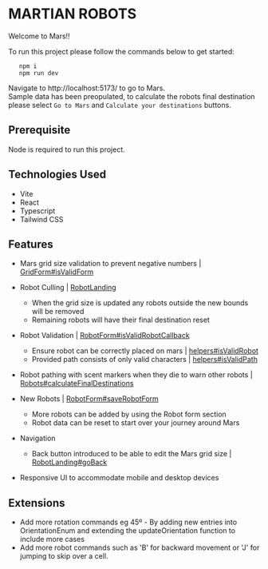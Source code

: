 # MARTIAN ROBOTS

Welcome to Mars!! 

To run this project please follow the commands below to get started: 

```
   npm i
   npm run dev
```
Navigate to http://localhost:5173/ to go to Mars. <br>
Sample data has been preopulated, to calculate the robots final destination please select `Go to Mars` and `Calculate your destinations` buttons.

Prerequisite
-
Node is required to run this project.

Technologies Used
-
- Vite
- React
- Typescript
- Tailwind CSS

Features
-
- Mars grid size validation to prevent negative numbers | [GridForm#isValidForm](src/components/forms/GridForm.tsx#isValidForm)

- Robot Culling | [RobotLanding](src/components/landing/RobotLanding.tsx)
  - When the grid size is updated any robots outside the new bounds will be removed
  - Remaining robots will have their final destination reset 
- Robot Validation | [RobotForm#isValidRobotCallback](src/components/forms/RobotForm.tsx#isValidRobotCallback)
  - Ensure robot can be correctly placed on mars | [helpers#isValidRobot](src/utils/helpers.ts#isValidRobot)
  - Provided path consists of only valid characters | [helpers#isValidPath](src/utils/helpers.ts#isValidPath)
- Robot pathing with scent markers when they die to warn other robots | [Robots#calculateFinalDestinations](src/components/Robots.tsx#calculateFinalDestinations)
- New Robots | [RobotForm#saveRobotForm](src/components/forms/RobotForm.tsx#saveRobotForm)
  - More robots can be added by using the Robot form section
  - Robot data can be reset to start over your journey around Mars
- Navigation
  - Back button introduced to be able to edit the Mars grid size | [RobotLanding#goBack](src/components/landing/RobotLanding.tsx#goBack)
- Responsive UI to accommodate mobile and desktop devices


Extensions
-
- Add more rotation commands eg 45º - By adding new entries into OrientationEnum and extending the updateOrientation function to include more cases
- Add more robot commands such as 'B' for backward movement or 'J' for jumping to skip over a cell.




